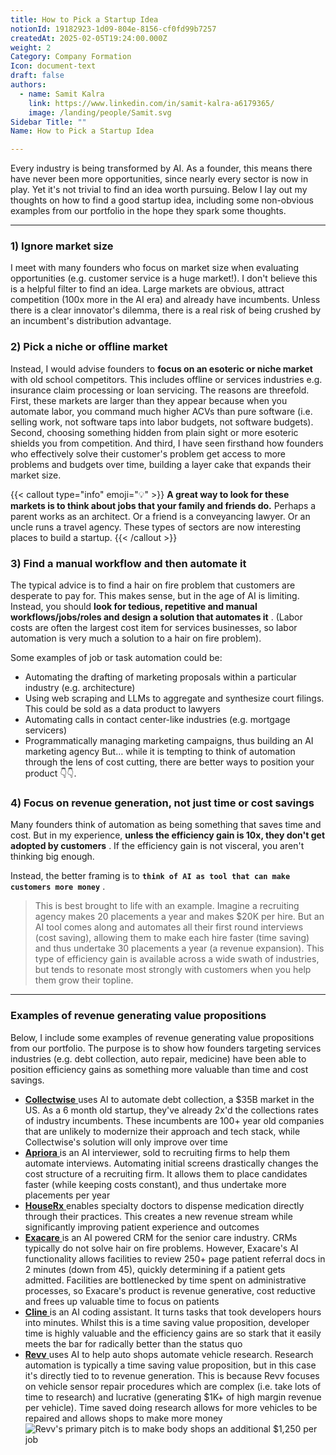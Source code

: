 ```yaml
---
title: How to Pick a Startup Idea
notionId: 19182923-1d09-804e-8156-cf0fd99b7257
createdAt: 2025-02-05T19:24:00.000Z
weight: 2
Category: Company Formation
Icon: document-text
draft: false
authors:
  - name: Samit Kalra
    link: https://www.linkedin.com/in/samit-kalra-a6179365/
    image: /landing/people/Samit.svg
Sidebar Title: ""
Name: How to Pick a Startup Idea

---
```




Every industry is being transformed by AI. As a founder, this means there have never been more opportunities, since nearly every sector is now in play. Yet it's not trivial to find an idea worth pursuing. Below I lay out my thoughts on how to find a good startup idea, including some non-obvious examples from our portfolio in the hope they spark some thoughts.

---


### 1) Ignore market size


I meet with many founders who focus on market size when evaluating opportunities (e.g. customer service is a huge market!). I don't believe this is a helpful filter to find an idea. Large markets are obvious, attract competition (100x more in the AI era) and already have incumbents. Unless there is a clear innovator's dilemma, there is a real risk of being crushed by an incumbent's distribution advantage.

###  **2) Pick a niche or offline market** 


Instead, I would advise founders to  **focus on an esoteric or niche market**  with old school competitors. This includes offline or services industries e.g. insurance claim processing or loan servicing. The reasons are threefold. First, these markets are larger than they appear because when you automate labor, you command much higher ACVs than pure software (i.e. selling work, not software taps into labor budgets, not software budgets). Second, choosing something hidden from plain sight or more esoteric shields you from competition. And third, I have seen firsthand how founders who effectively solve their customer's problem get access to more problems and budgets over time, building a layer cake that expands their market size.

{{< callout type="info" emoji="💡" >}}
 **A great way to look for these markets is to think about jobs that your family and friends do.**  Perhaps a parent works as an architect. Or a friend is a conveyancing lawyer. Or an uncle runs a travel agency. These types of sectors are now interesting places to build a startup.
{{< /callout >}}


###  **3) Find a manual workflow and then automate it** 


The typical advice is to find a hair on fire problem that customers are desperate to pay for. This makes sense, but in the age of AI is limiting. Instead, you should  **look for tedious, repetitive and manual workflows/jobs/roles and design a solution that automates it** . (Labor costs are often the largest cost item for services businesses, so labor automation is very much a solution to a hair on fire problem). 

Some examples of job or task automation could be: 

- Automating the drafting of marketing proposals within a particular industry (e.g. architecture)
- Using web scraping and LLMs to aggregate and synthesize court filings. This could be sold as a data product to lawyers
- Automating calls in contact center-like industries (e.g. mortgage servicers)
- Programmatically managing marketing campaigns, thus building an AI marketing agency
But… while it is tempting to think of automation through the lens of cost cutting, there are better ways to position your product 👇👇.

###  **4) Focus on revenue generation, not just time or cost savings** 


Many founders think of automation as being something that saves time and cost. But in my experience,  **unless the efficiency gain is 10x, they don't get adopted by customers** . If the efficiency gain is not visceral, you aren't thinking big enough.

Instead, the better framing is to  **`think of AI as tool that can make customers more money`** .

> This is best brought to life with an example. Imagine a recruiting agency makes 20 placements a year and makes $20K per hire. But an AI tool comes along and automates all their first round interviews (cost saving), allowing them to make each hire faster (time saving) and thus undertake 30 placements a year (a revenue expansion). This type of efficiency gain is available across a wide swath of industries, but tends to resonate most strongly with customers when you help them grow their topline. 


---


###  **Examples of revenue generating value propositions** 


Below, I include some examples of revenue generating value propositions from our portfolio. The purpose is to show how founders targeting services industries (e.g. debt collection, auto repair, medicine) have been able to position efficiency gains as something more valuable than time and cost savings.

- [ **Collectwise** ](https://collectwise.com/) uses AI to automate debt collection, a $35B market in the US. As a 6 month old startup, they've already 2x'd the collections rates of industry incumbents. These incumbents are 100+ year old companies that are unlikely to modernize their approach and tech stack, while Collectwise's solution will only improve over time
- [ **Apriora** ](https://www.apriora.ai/) is an AI interviewer, sold to recruiting firms to help them automate interviews. Automating initial screens drastically changes the cost structure of a recruiting firm. It allows them to place candidates faster (while keeping costs constant), and thus undertake more placements per year
- [ **HouseRx** ](https://houserx.com/) enables specialty doctors to dispense medication directly through their practices. This creates a new revenue stream while significantly improving patient experience and outcomes
- [ **Exacare** ](https://www.exacare.com/) is an AI powered CRM for the senior care industry. CRMs typically do not solve hair on fire problems. However, Exacare's AI functionality allows facilities to review 250+ page patient referral docs in 2 minutes (down from 45), quickly determining if a patient gets admitted. Facilities are bottlenecked by time spent on administrative processes, so Exacare's product is revenue generative, cost reductive and frees up valuable time to focus on patients
- [ **Cline** ](https://cline.bot/) is an AI coding assistant. It turns tasks that took developers hours into minutes. Whilst this is a time saving value proposition, developer time is highly valuable and the efficiency gains are so stark that it easily meets the bar for radically better than the status quo
- [ **Revv** ](https://www.revvhq.com/) uses AI to help auto shops automate vehicle research. Research automation is typically a time saving value proposition, but in this case it's directly tied to to revenue generation. This is because Revv focuses on vehicle sensor repair procedures which are complex (i.e. take lots of time to research) and lucrative (generating $1K+ of high margin revenue per vehicle). Time saved doing research allows for more vehicles to be repaired and allows shops to make more money
![Revv's primary pitch is to make body shops an additional $1,250 per job](https://prod-files-secure.s3.us-west-2.amazonaws.com/52e751b5-230f-4649-8c4e-0224e58da4f9/370e296b-f1ec-4862-970d-c6e37079c7a0/Screen_Shot_2025-02-02_at_1.08.01_PM.png?X-Amz-Algorithm=AWS4-HMAC-SHA256&X-Amz-Content-Sha256=UNSIGNED-PAYLOAD&X-Amz-Credential=ASIAZI2LB4662IHHZ3AK%2F20251004%2Fus-west-2%2Fs3%2Faws4_request&X-Amz-Date=20251004T111907Z&X-Amz-Expires=3600&X-Amz-Security-Token=IQoJb3JpZ2luX2VjEML%2F%2F%2F%2F%2F%2F%2F%2F%2F%2FwEaCXVzLXdlc3QtMiJGMEQCIFnCWmRZy11%2B0FxcGb4vCt0Y%2FKdnSRBqQjzc4vJLOXY5AiAoO%2BjKSB97%2B%2FYLzZ4PK86lOtl2mRhCVwgHPQlVWdeG8Sr%2FAwhbEAAaDDYzNzQyMzE4MzgwNSIMFW%2BhVEv8ui3csKjJKtwDIFbnWLhqXEaWrFNkuqcvyERNKr5rGXEEwMSQLpdXdJqqrRgCT7uldNyRqPEPzmcoANU%2FuDfS%2Fqa7bNynngpoQ8eiG9tfM6dL5eSNpB8R3v%2FtQ6T%2FRZXaL%2FyxOoAfmOvwymxarcwl6mTpFSYE5knzdzp6F%2BqEY7IGUq4fa2%2BtG0UngUrWxPrCYvRCdxuVwrGI9T9aNLooHjIV7a%2F1g%2F5IGJX8XvRQYbNOq6VYCoELIjhtRWebuP0qWqUsO5Hs%2BCMe63d31R9us6FeAWNcviexzwiFi6c2dMzKvNL2C761uHxF4wZmsbGFUNDxUNeGmPKo%2BoOpiI%2F6r9dHPU9iynMeQq3%2F6%2FoXpvktxVwHFFBThbJztmxu86rDpDjyAiaEmq6RNjdxHfaUijW%2BUa5a13iYHZVa7%2Fw6LqfYQx14tVgRA1JFMEYl%2FjBIpNTToXfqAlaNGY1aXijRSRRwdSjuaNAXj%2FX2LqHCDsonC9IgYxAwyIR6Wi3qcfieFWKaCsnQmqap4Ow3TiYHjFzkDpYeTi%2FAAZ%2FIFKSU08olh0YKgG4zFs4bYfF8GawR%2B%2FuYh0dXHCs0WWHuaFciy30sPI7DPYCrano0yfUnH9xYL8W9B2FaNsT2DUxev%2BDiir3zM5EwneCDxwY6pgEYQrlrSMYwvyaXL1YLayjfSkuyBK3IkaMaX0hg%2FlFwLinFXAt4JGzIOalAbFYATIWdYocWHh4gP8Q6TK3LQVttNrQ1O3X8O5rBxojelHGNEuCTBI2UT7oLjv5oXucZjnXk1Vz4R8HY2y%2BsxZF6NYvxQlfeBsVoV8jSVtSi%2FJGpGV%2Bz4e9marmlkFFRPBmtC5MH4wcHV8xaINkMAy3pGE7ufkdQbgs0&X-Amz-Signature=4524a280a1ce869b0fe16e8d9b2ccd4417a96b480263d367416ee44542fc74bf&X-Amz-SignedHeaders=host&x-amz-checksum-mode=ENABLED&x-id=GetObject)

